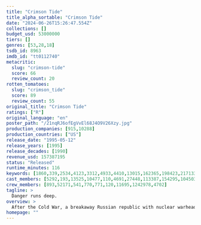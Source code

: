 ```yaml
---
title: "Crimson Tide"
title_alpha_sortable: "Crimson Tide"
date: "2024-06-26T15:26:47.554Z"
collections: []
budget_usd: 53000000
tiers: []
genres: [53,28,18]
tsdb_id: 8963
imdb_id: "tt0112740"
metacritic:
  slug: "crimson-tide"
  score: 66
  review_count: 20
rotten_tomatoes:
  slug: "crimson_tide"
  score: 89
  review_count: 55
original_title: "Crimson Tide"
ratings: ["R"]
original_language: "en"
poster_path: "/21nqRJ6ofEgVvEl68J4O9V26Xzy.jpg"
production_companies: [915,10288]
production_countries: ["US"]
release_date: "1995-05-12"
release_years: [1995]
release_decades: [1990]
revenue_usd: 157387195
status: "Released"
runtime_minutes: 116
keywords: [1860,339,2534,4123,3312,4933,4410,13015,162365,198423,217133,221092,226740,226741,226742,227612]
cast_members: [5292,193,13525,10477,110,4691,27448,113387,154295,104503,8540,17917,132729,76546,18324,545,16429,21633,33501,112053,155743,199298,184121,100653,1473,33836,35091,11864,2082731,8191,8180,4765]
crew_members: [893,52171,541,770,771,120,11695,1242978,4702]
tagline: >
  Danger runs deep.
overview: >
  After the Cold War, a breakaway Russian republic with nuclear warheads becomes a possible worldwide threat. U.S. submarine Capt. Frank Ramsey signs on a relatively green but highly recommended Lt. Cmdr. Ron Hunter to the USS Alabama, which may be the only ship able to stop a possible Armageddon. When Ramsay insists that the Alabama must act aggressively, Hunter, fearing they will start rather than stop a disaster, leads a potential mutiny to stop him.
homepage: ""
---
```

